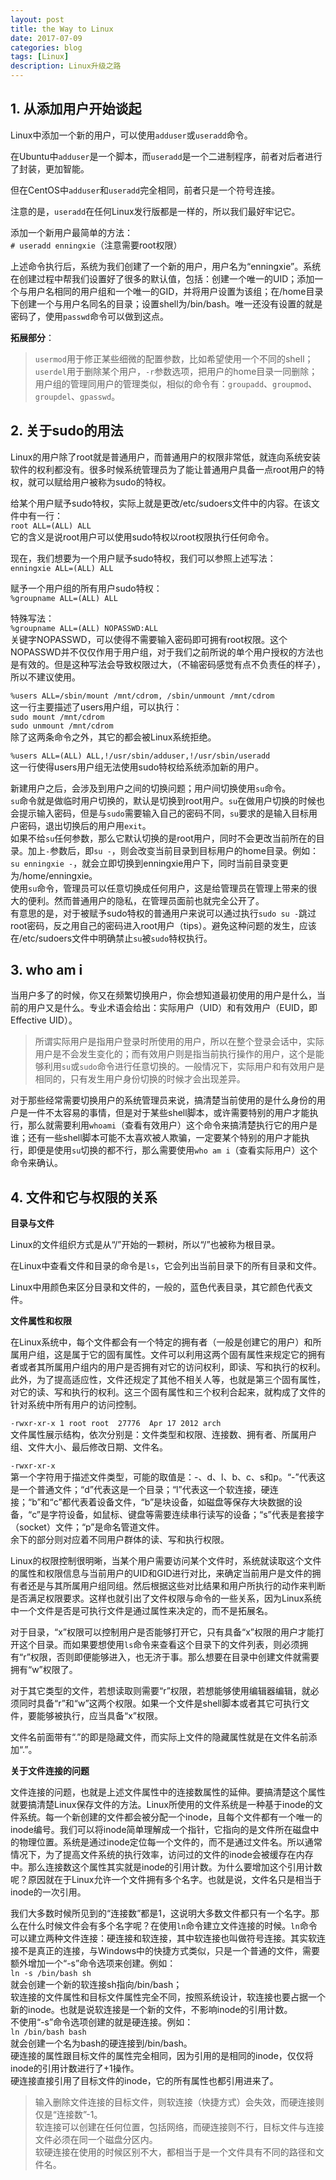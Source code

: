 ```yaml
---
layout: post
title: the Way to Linux
date: 2017-07-09
categories: blog
tags: [Linux]
description: Linux升级之路
---
```


## 1. 从添加用户开始谈起

Linux中添加一个新的用户，可以使用`adduser`或`useradd`命令。

在Ubuntu中`adduser`是一个脚本，而`useradd`是一个二进制程序，前者对后者进行了封装，更加智能。

但在CentOS中`adduser`和`useradd`完全相同，前者只是一个符号连接。

注意的是，`useradd`在任何Linux发行版都是一样的，所以我们最好牢记它。

添加一个新用户最简单的方法：  
`# useradd enningxie`（注意需要root权限）

上述命令执行后，系统为我们创建了一个新的用户，用户名为“enningxie”。系统在创建过程中帮我们设置好了很多的默认值，包括：创建一个唯一的UID；添加一个与用户名相同的用户组和一个唯一的GID，并将用户设置为该组；在/home目录下创建一个与用户名同名的目录；设置shell为/bin/bash。唯一还没有设置的就是密码了，使用`passwd`命令可以做到这点。

**拓展部分**：

> `usermod`用于修正某些细微的配置参数，比如希望使用一个不同的shell；  
`userdel`用于删除某个用户，`-r`参数选项，把用户的home目录一同删除；  
用户组的管理同用户的管理类似，相似的命令有：`groupadd`、`groupmod`、`groupdel`、`gpasswd`。

## 2. 关于sudo的用法

Linux的用户除了root就是普通用户，而普通用户的权限非常低，就连向系统安装软件的权利都没有。很多时候系统管理员为了能让普通用户具备一点root用户的特权，就可以赋给用户被称为sudo的特权。

给某个用户赋予sudo特权，实际上就是更改/etc/sudoers文件中的内容。在该文件中有一行：  
`root ALL=(ALL) ALL`  
它的含义是说root用户可以使用sudo特权以root权限执行任何命令。

现在，我们想要为一个用户赋予sudo特权，我们可以参照上述写法：  
`enningxie ALL=(ALL) ALL`  

赋予一个用户组的所有用户sudo特权：  
`%groupname ALL=(ALL) ALL`

特殊写法：  
`%groupname ALL=(ALL) NOPASSWD:ALL`  
关键字NOPASSWD，可以使得不需要输入密码即可拥有root权限。这个NOPASSWD并不仅仅作用于用户组，对于我们之前所说的单个用户授权的方法也是有效的。但是这种写法会导致权限过大，（不输密码感觉有点不负责任的样子），所以不建议使用。

`%users ALL=/sbin/mount /mnt/cdrom, /sbin/unmount /mnt/cdrom`  
这一行主要描述了users用户组，可以执行：  
`sudo mount /mnt/cdrom`  
`sudo unmount /mnt/cdrom`  
除了这两条命令之外，其它的都会被Linux系统拒绝。

`%users ALL=(ALL) ALL,!/usr/sbin/adduser,!/usr/sbin/useradd`  
这一行使得users用户组无法使用sudo特权给系统添加新的用户。

新建用户之后，会涉及到用户之间的切换问题；用户间切换使用`su`命令。  
`su`命令就是做临时用户切换的，默认是切换到root用户。`su`在做用户切换的时候也会提示输入密码，但是与`sudo`需要输入自己的密码不同，`su`要求的是输入目标用户密码，退出切换后的用户用`exit`。  
如果不给`su`任何参数，那么它默认切换的是root用户，同时不会更改当前所在的目录。加上`-`参数后，即`su -`，则会改变当前目录到目标用户的home目录。例如：`su enningxie -`，就会立即切换到enningxie用户下，同时当前目录变更为/home/enningxie。  
使用`su`命令，管理员可以任意切换成任何用户，这是给管理员在管理上带来的很大的便利。然而普通用户的隐私，在管理员面前也就完全公开了。  
有意思的是，对于被赋予sudo特权的普通用户来说可以通过执行`sudo su -`跳过root密码，反之用自己的密码进入root用户（tips）。避免这种问题的发生，应该在/etc/sudoers文件中明确禁止`su`被`sudo`特权执行。

## 3. who am i

当用户多了的时候，你又在频繁切换用户，你会想知道最初使用的用户是什么，当前的用户又是什么。专业术语会给出：实际用户（UID）和有效用户（EUID，即Effective UID）。

> 所谓实际用户是指用户登录时所使用的用户，所以在整个登录会话中，实际用户是不会发生变化的；而有效用户则是指当前执行操作的用户，这个是能够利用`su`或`sudo`命令进行任意切换的。一般情况下，实际用户和有效用户是相同的，只有发生用户身份切换的时候才会出现差异。

对于那些经常需要切换用户的系统管理员来说，搞清楚当前使用的是什么身份的用户是一件不太容易的事情，但是对于某些shell脚本，或许需要特别的用户才能执行，那么就需要利用`whoami`（查看有效用户）这个命令来搞清楚执行它的用户是谁；还有一些shell脚本可能不太喜欢被人欺骗，一定要某个特别的用户才能执行，即便是使用`su`切换的都不行，那么需要使用`who am i`（查看实际用户）这个命令来确认。

## 4. 文件和它与权限的关系

**目录与文件**

Linux的文件组织方式是从“/”开始的一颗树，所以“/”也被称为根目录。

在Linux中查看文件和目录的命令是`ls`，它会列出当前目录下的所有目录和文件。

Linux中用颜色来区分目录和文件的，一般的，蓝色代表目录，其它颜色代表文件。

**文件属性和权限**

在Linux系统中，每个文件都会有一个特定的拥有者（一般是创建它的用户）和所属用户组，这是属于它的固有属性。文件可以利用这两个固有属性来规定它的拥有者或者其所属用户组内的用户是否拥有对它的访问权利，即读、写和执行的权利。此外，为了提高适应性，文件还规定了其他不相关人等，也就是第三个固有属性，对它的读、写和执行的权利。这三个固有属性和三个权利合起来，就构成了文件的针对系统中所有用户的访问控制。

`-rwxr-xr-x 1 root root  27776  Apr 17 2012 arch`  
文件属性展示结构，依次分别是：文件类型和权限、连接数、拥有者、所属用户组、文件大小、最后修改日期、文件名。

`-rwxr-xr-x`  
第一个字符用于描述文件类型，可能的取值是：-、d、l、b、c、s和p。“-”代表这是一个普通文件；“d”代表这是一个目录；“l”代表这一个软连接，硬连接；“b”和“c”都代表着设备文件，“b”是块设备，如磁盘等保存大块数据的设备，“c”是字符设备，如鼠标、键盘等需要连续串行读写的设备；“s”代表是套接字（socket）文件；“p”是命名管道文件。  
余下的部分则对应着不同用户群体的读、写和执行权限。

Linux的权限控制很明晰，当某个用户需要访问某个文件时，系统就读取这个文件的属性和权限信息与当前用户的UID和GID进行对比，来确定当前用户是文件的拥有者还是与其所属用户组同组。然后根据这些对比结果和用户所执行的动作来判断是否满足权限要求。这样也就引出了文件权限与命令的一些关系，因为Linux系统中一个文件是否是可执行文件是通过属性来决定的，而不是拓展名。

对于目录，“x”权限可以控制用户是否能够打开它，只有具备“x”权限的用户才能打开这个目录。而如果要想使用`ls`命令来查看这个目录下的文件列表，则必须拥有“r”权限，否则即便能够进入，也无济于事。那么想要在目录中创建文件就需要拥有“w”权限了。

对于其它类型的文件，若想读取则需要“r”权限，若想能够使用编辑器编辑，就必须同时具备“r”和“w”这两个权限。如果一个文件是shell脚本或者其它可执行文件，要能够被执行，应当具备“x”权限。

文件名前面带有“.”的即是隐藏文件，而实际上文件的隐藏属性就是在文件名前添加“.”。

**关于文件连接的问题**

文件连接的问题，也就是上述文件属性中的连接数属性的延伸。要搞清楚这个属性就要搞清楚Linux保存文件的方法。Linux所使用的文件系统是一种基于inode的文件系统。每一个新创建的文件都会被分配一个inode，且每个文件都有一个唯一的inode编号。我们可以将inode简单理解成一个指针，它指向的是文件所在磁盘中的物理位置。系统是通过inode定位每一个文件的，而不是通过文件名。所以通常情况下，为了提高文件系统的执行效率，访问过的文件的inode会被缓存在内存中。那么连接数这个属性其实就是inode的引用计数。为什么要增加这个引用计数呢？原因就在于Linux允许一个文件拥有多个名字。也就是说，文件名只是相当于inode的一次引用。

我们大多数时候所见到的“连接数”都是1，这说明大多数文件都只有一个名字。那么在什么时候文件会有多个名字呢？在使用`ln`命令建立文件连接的时候。`ln`命令可以建立两种文件连接：硬连接和软连接，其中软连接也叫做符号连接。其实软连接不是真正的连接，与Windows中的快捷方式类似，只是一个普通的文件，需要额外增加一个“-s”命令选项来创建。例如：  
`ln -s /bin/bash sh`  
就会创建一个新的软连接sh指向/bin/bash；  
软连接的文件属性和目标文件属性完全不同，按照系统设计，软连接也要占据一个新的inode。也就是说软连接是一个新的文件，不影响inode的引用计数。  
不使用“-s”命令选项创建的就是硬连接。例如：  
`ln /bin/bash bash`  
就会创建一个名为bash的硬连接到/bin/bash。  
硬连接的属性跟目标文件的属性完全相同，因为引用的是相同的inode，仅仅将inode的引用计数进行了+1操作。  
硬连接直接引用了目标文件的inode，它的所有属性也都引用进来了。

> 输入删除文件连接的目标文件，则软连接（快捷方式）会失效，而硬连接则仅是“连接数”-1。  
软连接可以创建在任何位置，包括网络，而硬连接则不行，目标文件与连接文件必须在同一个磁盘分区内。  
软硬连接在使用的时候区别不大，都相当于是一个文件具有不同的路径和文件名。
